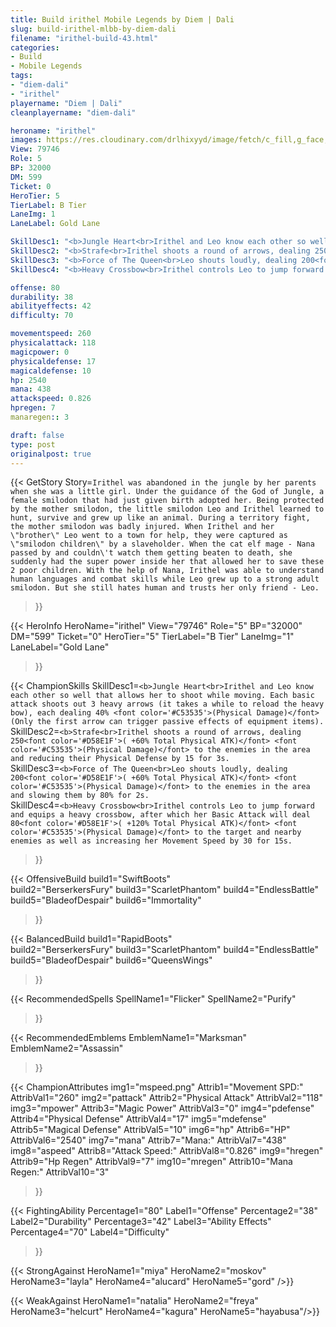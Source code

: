 ```yaml
---
title: Build irithel Mobile Legends by Diem | Dali
slug: build-irithel-mlbb-by-diem-dali
filename: "irithel-build-43.html"
categories: 
- Build 
- Mobile Legends
tags: 
- "diem-dali"
- "irithel"
playername: "Diem | Dali"
cleanplayername: "diem-dali"

heroname: "irithel"
images: https://res.cloudinary.com/drlhixyyd/image/fetch/c_fill,g_face,f_auto/https://cdn2-build.mobagenie.my.id/p/images/banner/full/irithel.jpg
View: 79746 
Role: 5 
BP: 32000
DM: 599 
Ticket: 0 
HeroTier: 5 
TierLabel: B Tier 
LaneImg: 1
LaneLabel: Gold Lane 

SkillDesc1: "<b>Jungle Heart<br>Irithel and Leo know each other so well that allows her to shoot while moving. Each basic attack shoots out 3 heavy arrows (it takes a while to reload the heavy bow), each dealing 40% <font color='#C53535'>(Physical Damage)</font> (Only the first arrow can trigger passive effects of equipment items)."   
SkillDesc2: "<b>Strafe<br>Irithel shoots a round of arrows, dealing 250<font color='#D58E1F'>( +60% Total Physical ATK)</font> <font color='#C53535'>(Physical Damage)</font> to the enemies in the area and reducing their Physical Defense by 15 for 3s."   
SkillDesc3: "<b>Force of The Queen<br>Leo shouts loudly, dealing 200<font color='#D58E1F'>( +60% Total Physical ATK)</font> <font color='#C53535'>(Physical Damage)</font> to the enemies in the area and slowing them by 80% for 2s."   
SkillDesc4: "<b>Heavy Crossbow<br>Irithel controls Leo to jump forward and equips a heavy crossbow, after which her Basic Attack will deal 80<font color='#D58E1F'>( +120% Total Physical ATK)</font> <font color='#C53535'>(Physical Damage)</font> to the target and nearby enemies as well as increasing her Movement Speed by 30 for 15s."  

offense: 80 
durability: 38 
abilityeffects: 42 
difficulty: 70 

movementspeed: 260
physicalattack: 118
magicpower: 0
physicaldefense: 17
magicaldefense: 10
hp: 2540
mana: 438
attackspeed: 0.826
hpregen: 7
manaregen:: 3

draft: false
type: post
originalpost: true
---
```



{{< GetStory 
Story=` Irithel was abandoned in the jungle by her parents when she was a little girl. Under the guidance of the God of Jungle, a female smilodon that had just given birth adopted her. Being protected by the mother smilodon, the little smilodon Leo and Irithel learned to hunt, survive and grew up like an animal. During a territory fight, the mother smilodon was badly injured. When Irithel and her \"brother\" Leo went to a town for help, they were captured as \"smilodon children\" by a slaveholder. When the cat elf mage - Nana passed by and couldn\'t watch them getting beaten to death, she suddenly had the super power inside her that allowed her to save these 2 poor children. With the help of Nana, Irithel was able to understand human languages and combat skills while Leo grew up to a strong adult smilodon. But she still hates human and trusts her only friend - Leo. ` 
>}}

{{< HeroInfo 
HeroName="irithel" 
View="79746" 
Role="5" 
BP="32000" 
DM="599" 
Ticket="0" 
HeroTier="5" 
TierLabel="B Tier" 
LaneImg="1" 
LaneLabel="Gold Lane" 
>}}
 
{{< ChampionSkills 
SkillDesc1=`<b>Jungle Heart<br>Irithel and Leo know each other so well that allows her to shoot while moving. Each basic attack shoots out 3 heavy arrows (it takes a while to reload the heavy bow), each dealing 40% <font color='#C53535'>(Physical Damage)</font> (Only the first arrow can trigger passive effects of equipment items).`   
SkillDesc2=`<b>Strafe<br>Irithel shoots a round of arrows, dealing 250<font color='#D58E1F'>( +60% Total Physical ATK)</font> <font color='#C53535'>(Physical Damage)</font> to the enemies in the area and reducing their Physical Defense by 15 for 3s.`   
SkillDesc3=`<b>Force of The Queen<br>Leo shouts loudly, dealing 200<font color='#D58E1F'>( +60% Total Physical ATK)</font> <font color='#C53535'>(Physical Damage)</font> to the enemies in the area and slowing them by 80% for 2s.`   
SkillDesc4=`<b>Heavy Crossbow<br>Irithel controls Leo to jump forward and equips a heavy crossbow, after which her Basic Attack will deal 80<font color='#D58E1F'>( +120% Total Physical ATK)</font> <font color='#C53535'>(Physical Damage)</font> to the target and nearby enemies as well as increasing her Movement Speed by 30 for 15s.`   
>}}

{{< OffensiveBuild 
build1="SwiftBoots"  
build2="BerserkersFury" 
build3="ScarletPhantom" 
build4="EndlessBattle" 
build5="BladeofDespair" 
build6="Immortality" 
>}} 

{{< BalancedBuild 
build1="RapidBoots"  
build2="BerserkersFury" 
build3="ScarletPhantom" 
build4="EndlessBattle" 
build5="BladeofDespair" 
build6="QueensWings" 
>}}


{{< RecommendedSpells 
SpellName1="Flicker" 
SpellName2="Purify" 
>}}  

{{< RecommendedEmblems 
EmblemName1="Marksman" 
EmblemName2="Assassin" 
>}}   


{{< ChampionAttributes
img1="mspeed.png" Attrib1="Movement SPD:" AttribVal1="260"
img2="pattack" Attrib2="Physical Attack" AttribVal2="118"
img3="mpower" Attrib3="Magic Power" AttribVal3="0"
img4="pdefense" Attrib4="Physical Defense" AttribVal4="17"
img5="mdefense" Attrib5="Magical Defense" AttribVal5="10"
img6="hp" Attrib6="HP" AttribVal6="2540"
img7="mana" Attrib7="Mana:" AttribVal7="438"
img8="aspeed" Attrib8="Attack Speed:" AttribVal8="0.826"
img9="hregen" Attrib9="Hp Regen" AttribVal9="7"
img10="mregen" Attrib10="Mana Regen:" AttribVal10="3"
>}}


{{< FightingAbility
Percentage1="80" Label1="Offense"
Percentage2="38" Label2="Durability"
Percentage3="42" Label3="Ability Effects"
Percentage4="70" Label4="Difficulty"
 >}}

{{< StrongAgainst 
HeroName1="miya"
HeroName2="moskov"
HeroName3="layla"
HeroName4="alucard"
HeroName5="gord"
/>}}

{{< WeakAgainst
HeroName1="natalia"
HeroName2="freya"
HeroName3="helcurt"
HeroName4="kagura"
HeroName5="hayabusa"/>}}
